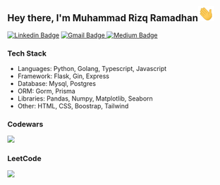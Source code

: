 ## Hey there, I'm Muhammad Rizq Ramadhan<img width=36 height=auto src="https://raw.githubusercontent.com/ABSphreak/ABSphreak/master/gifs/Hi.gif"><br>
<a href="https://www.linkedin.com/in/rizqramadhan/">
<img alt="Linkedin Badge" src="https://img.shields.io/badge/-rizqramadhan-blue?style=flat-square&amp;logo=Linkedin&amp;logoColor=white&amp;link=https://www.linkedin.com/in/rizqramadhan/" style="max-width: 100%;"></a>

<a href="mailto:rizq.ramadhan17@gmail.com">
<img alt="Gmail Badge" src="https://img.shields.io/badge/-rizq.ramadhan17@gmail.com-red?style=flat-square&amp;logo=Gmail&amp;logoColor=white&amp;link=mailto:rizq.ramadhan17@gmail.com" style="max-width: 100%;">
</a>

<a href="https://medium.com/@rizq.ramadhan17">
<img alt="Medium Badge" src="https://img.shields.io/badge/-rizq.ramadhan17-black?style=flat-square&amp;logo=Medium&amp;logoColor=white&amp;link=https://medium.com/@rizq.ramadhan17" style="max-width: 100%;">
</a>

<h3>Tech Stack</h3>
<ul>
  <li>Languages: Python, Golang, Typescript, Javascript</li>
  <li>Framework: Flask, Gin, Express</li>
  <li>Database: Mysql, Postgres</li>
  <li>ORM: Gorm, Prisma</li>
  <li>Libraries: Pandas, Numpy, Matplotlib, Seaborn</li>
  <li>Other: HTML, CSS, Boostrap, Tailwind</li>
</ul>

<h3>Codewars</h3>
<img src="https://www.codewars.com/users/egrizq/badges/large" style="max-width=100%;">

<h3>LeetCode</h3>
<img src="https://leetcard.jacoblin.cool/egrizq" style="max-width=100%;">
